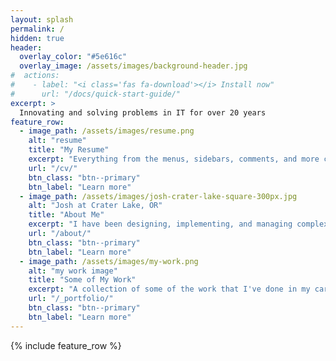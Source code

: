 ```yaml
---
layout: splash
permalink: /
hidden: true
header:
  overlay_color: "#5e616c"
  overlay_image: /assets/images/background-header.jpg
#  actions:
#    - label: "<i class='fas fa-download'></i> Install now"
#      url: "/docs/quick-start-guide/"
excerpt: >
  Innovating and solving problems in IT for over 20 years
feature_row:
  - image_path: /assets/images/resume.png
    alt: "resume"
    title: "My Resume"
    excerpt: "Everything from the menus, sidebars, comments, and more can be configured or set with YAML Front Matter."
    url: "/cv/"
    btn_class: "btn--primary"
    btn_label: "Learn more"
  - image_path: /assets/images/josh-crater-lake-square-300px.jpg
    alt: "Josh at Crater Lake, OR"
    title: "About Me"
    excerpt: "I have been designing, implementing, and managing complex routed networks for over 15 years..."
    url: "/about/"
    btn_class: "btn--primary"
    btn_label: "Learn more"
  - image_path: /assets/images/my-work.png
    alt: "my work image"
    title: "Some of My Work"
    excerpt: "A collection of some of the work that I've done in my career."
    url: "/_portfolio/"
    btn_class: "btn--primary"
    btn_label: "Learn more"      
---
```


{% include feature_row %}
